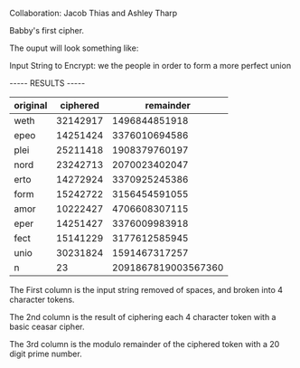 Collaboration: Jacob Thias and Ashley Tharp

Babby's first cipher.

The ouput will look something like: 

Input String to Encrypt: we the people in order to form a more perfect union

----- RESULTS -----
  
|original   |ciphered       |remainder           |
|-----------|---------------|--------------------|
|weth       |32142917       |1496844851918       |       
|epeo       |14251424       |3376010694586       |       
|plei       |25211418       |1908379760197       |       
|nord       |23242713       |2070023402047       |       
|erto       |14272924       |3370925245386       |       
|form       |15242722       |3156454591055       |       
|amor       |10222427       |4706608307115       |       
|eper       |14251427       |3376009983918       |       
|fect       |15141229       |3177612585945       |       
|unio       |30231824       |1591467317257       |       
|n          |23             |2091867819003567360 |


The First column is the input string removed of spaces, and broken into 4 character tokens.

The 2nd column is the result of ciphering each 4 character token with a basic ceasar cipher.

The 3rd column is the modulo remainder of the ciphered token with a 20 digit prime number.
